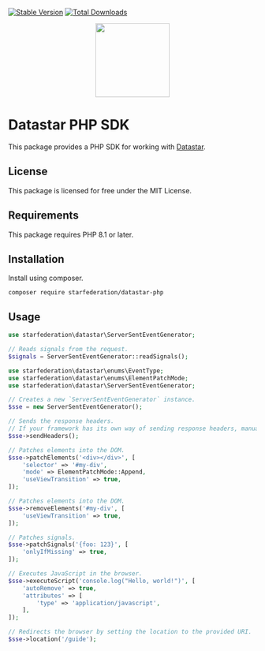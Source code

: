 [![Stable Version](https://img.shields.io/packagist/v/starfederation/datastar-php?label=stable)]((https://packagist.org/packages/starfederation/datastar-php))
[![Total Downloads](https://img.shields.io/packagist/dt/starfederation/datastar-php)](https://packagist.org/packages/starfederation/datastar-php)

<p align="center"><img width="150" height="150" src="https://data-star.dev/static/images/rocket-512x512.png"></p>

# Datastar PHP SDK

This package provides a PHP SDK for working with [Datastar](https://data-star.dev/).

## License

This package is licensed for free under the MIT License.

## Requirements

This package requires PHP 8.1 or later.

## Installation

Install using composer.

```shell
composer require starfederation/datastar-php
```

## Usage

```php
use starfederation\datastar\ServerSentEventGenerator;

// Reads signals from the request.
$signals = ServerSentEventGenerator::readSignals();
```

```php
use starfederation\datastar\enums\EventType;
use starfederation\datastar\enums\ElementPatchMode;
use starfederation\datastar\ServerSentEventGenerator;

// Creates a new `ServerSentEventGenerator` instance.
$sse = new ServerSentEventGenerator();

// Sends the response headers. 
// If your framework has its own way of sending response headers, manually send the headers returned by `ServerSentEventGenerator::headers()` instead.
$sse->sendHeaders();

// Patches elements into the DOM.
$sse->patchElements('<div></div>', [
    'selector' => '#my-div',
    'mode' => ElementPatchMode::Append,
    'useViewTransition' => true,
]);

// Patches elements into the DOM.
$sse->removeElements('#my-div', [
    'useViewTransition' => true,
]);

// Patches signals.
$sse->patchSignals('{foo: 123}', [
    'onlyIfMissing' => true,
]);

// Executes JavaScript in the browser.
$sse->executeScript('console.log("Hello, world!")', [
    'autoRemove' => true,
    'attributes' => [
        'type' => 'application/javascript',
    ],
]);

// Redirects the browser by setting the location to the provided URI.
$sse->location('/guide');
```
